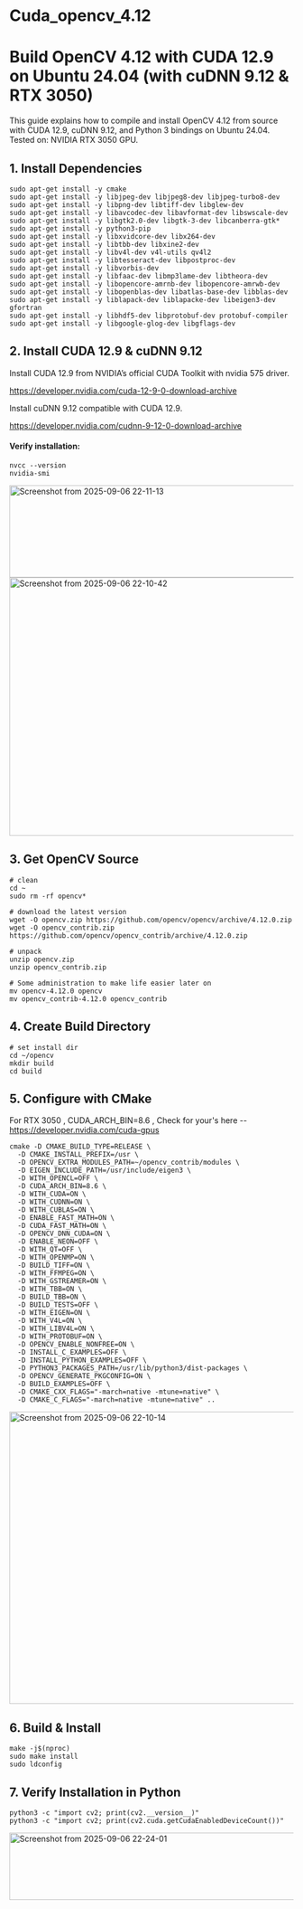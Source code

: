 # Cuda_opencv_4.12
# Build OpenCV 4.12 with CUDA 12.9 on Ubuntu 24.04 (with cuDNN 9.12 & RTX 3050)

This guide explains how to compile and install OpenCV 4.12 from source with CUDA 12.9, cuDNN 9.12, and Python 3 bindings on Ubuntu 24.04.
Tested on: NVIDIA RTX 3050 GPU.

## 1. Install Dependencies
```
sudo apt-get install -y cmake
sudo apt-get install -y libjpeg-dev libjpeg8-dev libjpeg-turbo8-dev
sudo apt-get install -y libpng-dev libtiff-dev libglew-dev
sudo apt-get install -y libavcodec-dev libavformat-dev libswscale-dev
sudo apt-get install -y libgtk2.0-dev libgtk-3-dev libcanberra-gtk*
sudo apt-get install -y python3-pip
sudo apt-get install -y libxvidcore-dev libx264-dev
sudo apt-get install -y libtbb-dev libxine2-dev
sudo apt-get install -y libv4l-dev v4l-utils qv4l2
sudo apt-get install -y libtesseract-dev libpostproc-dev
sudo apt-get install -y libvorbis-dev
sudo apt-get install -y libfaac-dev libmp3lame-dev libtheora-dev
sudo apt-get install -y libopencore-amrnb-dev libopencore-amrwb-dev
sudo apt-get install -y libopenblas-dev libatlas-base-dev libblas-dev
sudo apt-get install -y liblapack-dev liblapacke-dev libeigen3-dev gfortran
sudo apt-get install -y libhdf5-dev libprotobuf-dev protobuf-compiler
sudo apt-get install -y libgoogle-glog-dev libgflags-dev

```

## 2. Install CUDA 12.9 & cuDNN 9.12

Install CUDA 12.9 from NVIDIA’s official CUDA Toolkit with nvidia 575 driver.

https://developer.nvidia.com/cuda-12-9-0-download-archive

Install cuDNN 9.12 compatible with CUDA 12.9.

https://developer.nvidia.com/cudnn-9-12-0-download-archive

#### Verify installation:

```
nvcc --version
nvidia-smi
```

<img width="1211" height="163" alt="Screenshot from 2025-09-06 22-11-13" src="https://github.com/user-attachments/assets/4906216c-30d5-462f-9d11-1bdd64759063" />


<img width="1211" height="457" alt="Screenshot from 2025-09-06 22-10-42" src="https://github.com/user-attachments/assets/f3769226-987f-4db6-9686-4c0a99ff449f" />


## 3. Get OpenCV Source
```
# clean
cd ~ 
sudo rm -rf opencv*

# download the latest version
wget -O opencv.zip https://github.com/opencv/opencv/archive/4.12.0.zip 
wget -O opencv_contrib.zip https://github.com/opencv/opencv_contrib/archive/4.12.0.zip

# unpack
unzip opencv.zip 
unzip opencv_contrib.zip 

# Some administration to make life easier later on
mv opencv-4.12.0 opencv
mv opencv_contrib-4.12.0 opencv_contrib

```
## 4. Create Build Directory

```
# set install dir
cd ~/opencv
mkdir build
cd build
```

## 5. Configure with CMake

For RTX 3050 , CUDA_ARCH_BIN=8.6 , Check for your's here --  https://developer.nvidia.com/cuda-gpus

```
cmake -D CMAKE_BUILD_TYPE=RELEASE \
  -D CMAKE_INSTALL_PREFIX=/usr \
  -D OPENCV_EXTRA_MODULES_PATH=~/opencv_contrib/modules \
  -D EIGEN_INCLUDE_PATH=/usr/include/eigen3 \
  -D WITH_OPENCL=OFF \
  -D CUDA_ARCH_BIN=8.6 \
  -D WITH_CUDA=ON \
  -D WITH_CUDNN=ON \
  -D WITH_CUBLAS=ON \
  -D ENABLE_FAST_MATH=ON \
  -D CUDA_FAST_MATH=ON \
  -D OPENCV_DNN_CUDA=ON \
  -D ENABLE_NEON=OFF \
  -D WITH_QT=OFF \
  -D WITH_OPENMP=ON \
  -D BUILD_TIFF=ON \
  -D WITH_FFMPEG=ON \
  -D WITH_GSTREAMER=ON \
  -D WITH_TBB=ON \
  -D BUILD_TBB=ON \
  -D BUILD_TESTS=OFF \
  -D WITH_EIGEN=ON \
  -D WITH_V4L=ON \
  -D WITH_LIBV4L=ON \
  -D WITH_PROTOBUF=ON \
  -D OPENCV_ENABLE_NONFREE=ON \
  -D INSTALL_C_EXAMPLES=OFF \
  -D INSTALL_PYTHON_EXAMPLES=OFF \
  -D PYTHON3_PACKAGES_PATH=/usr/lib/python3/dist-packages \
  -D OPENCV_GENERATE_PKGCONFIG=ON \
  -D BUILD_EXAMPLES=OFF \
  -D CMAKE_CXX_FLAGS="-march=native -mtune=native" \
  -D CMAKE_C_FLAGS="-march=native -mtune=native" ..
```
<img width="1211" height="517" alt="Screenshot from 2025-09-06 22-10-14" src="https://github.com/user-attachments/assets/7c8e4277-3b46-4bfd-975a-704f61d1b842" />


## 6. Build & Install
```
make -j$(nproc)
sudo make install
sudo ldconfig
```

## 7. Verify Installation in Python

```
python3 -c "import cv2; print(cv2.__version__)"
python3 -c "import cv2; print(cv2.cuda.getCudaEnabledDeviceCount())"
```

<img width="1211" height="119" alt="Screenshot from 2025-09-06 22-24-01" src="https://github.com/user-attachments/assets/f2c0bf73-93b8-4bb8-ae64-2d1ab3de750f" />



